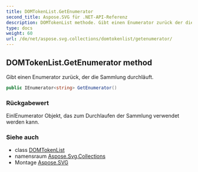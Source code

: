 ```yaml
---
title: DOMTokenList.GetEnumerator
second_title: Aspose.SVG für .NET-API-Referenz
description: DOMTokenList methode. Gibt einen Enumerator zurück der die Sammlung durchläuft.
type: docs
weight: 60
url: /de/net/aspose.svg.collections/domtokenlist/getenumerator/
---
```

## DOMTokenList.GetEnumerator method

Gibt einen Enumerator zurück, der die Sammlung durchläuft.

```csharp
public IEnumerator<string> GetEnumerator()
```

### Rückgabewert

EinIEnumerator Objekt, das zum Durchlaufen der Sammlung verwendet werden kann.

### Siehe auch

* class [DOMTokenList](../)
* namensraum [Aspose.Svg.Collections](../../domtokenlist/)
* Montage [Aspose.SVG](../../../)



